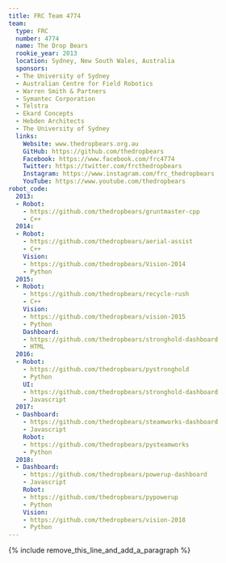 ```yaml
---
title: FRC Team 4774
team:
  type: FRC
  number: 4774
  name: The Drop Bears
  rookie_year: 2013
  location: Sydney, New South Wales, Australia
  sponsors:
  - The University of Sydney
  - Australian Centre for Field Robotics
  - Warren Smith & Partners
  - Symantec Corporation
  - Telstra
  - Ekard Concepts
  - Hebden Architects
  - The University of Sydney
  links:
    Website: www.thedropbears.org.au
    GitHub: https://github.com/thedropbears
    Facebook: https://www.facebook.com/frc4774
    Twitter: https://twitter.com/frcthedropbears
    Instagram: https://www.instagram.com/frc_thedropbears
    YouTube: https://www.youtube.com/thedropbears
robot_code:
  2013:
  - Robot:
    - https://github.com/thedropbears/gruntmaster-cpp
    - C++
  2014:
  - Robot:
    - https://github.com/thedropbears/aerial-assist
    - C++
    Vision:
    - https://github.com/thedropbears/Vision-2014
    - Python
  2015:
  - Robot:
    - https://github.com/thedropbears/recycle-rush
    - C++
    Vision:
    - https://github.com/thedropbears/vision-2015
    - Python
    Dashboard:
    - https://github.com/thedropbears/stronghold-dashboard
    - HTML
  2016:
  - Robot:
    - https://github.com/thedropbears/pystronghold
    - Python
    UI:
    - https://github.com/thedropbears/stronghold-dashboard
    - Javascript
  2017:
  - Dashboard:
    - https://github.com/thedropbears/steamworks-dashboard
    - Javascript
    Robot:
    - https://github.com/thedropbears/pysteamworks
    - Python
  2018:
  - Dashboard:
    - https://github.com/thedropbears/powerup-dashboard
    - Javascript
    Robot:
    - https://github.com/thedropbears/pypowerup
    - Python
    Vision:
    - https://github.com/thedropbears/vision-2018
    - Python
---
```


{% include remove_this_line_and_add_a_paragraph %}